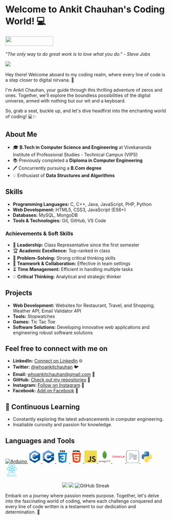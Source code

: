 

# Welcome to Ankit Chauhan's Coding World! 💻

<img src="https://komarev.com/ghpvc/?username=whoankitchauhan&label=Views&color=blue&style=plastic" width="150" height="30">

*"The only way to do great work is to love what you do." - Steve Jobs*

<img src="https://user-images.githubusercontent.com/74038190/213910845-af37a709-8995-40d6-be59-724526e3c3d7.gif" width="900">

Hey there! Welcome aboard to my coding realm, where every line of code is a step closer to digital nirvana. 🚀

I'm Ankit Chauhan, your guide through this thrilling adventure of zeros and ones. Together, we'll explore the boundless possibilities of the digital universe, armed with nothing but our wit and a keyboard.

So, grab a seat, buckle up, and let's dive headfirst into the enchanting world of coding! 💻✨


## About Me

- 🎓 **B.Tech in Computer Science and Engineering** at Vivekananda Institute of Professional Studies - Technical Campus (VIPS)
- 📚 Previously completed a **Diploma in Computer Engineering**
- 🖊️ Concurrently pursuing a **B.Com degree**
- 💡 Enthusiast of **Data Structures and Algorithms**

## Skills

- **Programming Languages:** C, C++, Java, JavaScript, PHP, Python
- **Web Development:** HTML5, CSS3, JavaScript (ES6+)
- **Databases:** MySQL, MongoDB
- **Tools & Technologies:** Git, GitHub, VS Code

### Achievements & Soft Skills
- 🚀 **Leadership:** Class Representative since the first semester
- 🏆 **Academic Excellence:** Top-ranked in class
- 🧠 **Problem-Solving:** Strong critical thinking skills
- 🤝 **Teamwork & Collaboration:** Effective in team settings
- ⏳ **Time Management:** Efficient in handling multiple tasks
- 💡 **Critical Thinking:** Analytical and strategic thinker

## Projects
- **Web Development:** Websites for Restaurant, Travel, and Shopping; Weather API; Email Validator API
- **Tools:** Stopwatches
- **Games:** Tic Tac Toe
- **Software Solutions:** Developing innovative web applications and engineering robust software solutions

## Feel free to connect with me on
- **LinkedIn:** [Connect on LinkedIn](https://www.linkedin.com/in/whoankitchauhan) 🌐
- **Twitter:** [@whoankitchauhan](https://twitter.com/whoankitchauhan) 🐦
- **Email:** [whoankitchauhan@gmail.com](mailto:whoankitchauhan@gmail.com) 📧
- **GitHub:** [Check out my repositories](https://github.com/whoankitchauhan) 📂
- **Instagram:** [Follow on Instagram](https://www.instagram.com/whoankitchauhan/) 📸
- **Facebook:** [Add on Facebook](https://www.facebook.com/whoankitchauhan) 📘

## 🌱 Continuous Learning

- Constantly exploring the latest advancements in computer engineering.
- Insatiable curiosity and passion for knowledge.

## Languages and Tools

<p align="left">
  <a href="https://www.arduino.cc/" target="_blank" rel="noreferrer"> 
    <img src="https://cdn.worldvectorlogo.com/logos/arduino-1.svg" alt="Arduino" width="40" height="40"/> 
  </a> 
  <a href="https://www.cprogramming.com/" target="_blank" rel="noreferrer"> 
    <img src="https://raw.githubusercontent.com/devicons/devicon/master/icons/c/c-original.svg" alt="C" width="40" height="40"/> 
  </a> 
  <a href="https://www.w3schools.com/cpp/" target="_blank" rel="noreferrer"> 
    <img src="https://raw.githubusercontent.com/devicons/devicon/master/icons/cplusplus/cplusplus-original.svg" alt="C++" width="40" height="40"/> 
  </a> 
  <a href="https://www.w3schools.com/css/" target="_blank" rel="noreferrer"> 
    <img src="https://raw.githubusercontent.com/devicons/devicon/master/icons/css3/css3-original-wordmark.svg" alt="CSS" width="40" height="40"/> 
  </a> 
  <a href="https://www.w3.org/html/" target="_blank" rel="noreferrer"> 
    <img src="https://raw.githubusercontent.com/devicons/devicon/master/icons/html5/html5-original-wordmark.svg" alt="HTML" width="40" height="40"/> 
  </a> 
  <a href="https://developer.mozilla.org/en-US/docs/Web/JavaScript" target="_blank" rel="noreferrer"> 
    <img src="https://raw.githubusercontent.com/devicons/devicon/master/icons/javascript/javascript-original.svg" alt="JavaScript" width="40" height="40"/> 
  </a> 
  <a href="https://www.mongodb.com/" target="_blank" rel="noreferrer"> 
    <img src="https://raw.githubusercontent.com/devicons/devicon/master/icons/mongodb/mongodb-original-wordmark.svg" alt="MongoDB" width="40" height="40"/> 
  </a> 
  <a href="https://www.oracle.com/" target="_blank" rel="noreferrer"> 
    <img src="https://raw.githubusercontent.com/devicons/devicon/master/icons/oracle/oracle-original.svg" alt="Oracle" width="40" height="40"/> 
  </a> 
  <a href="https://www.photoshop.com/en" target="_blank" rel="noreferrer"> 
    <img src="https://raw.githubusercontent.com/devicons/devicon/master/icons/photoshop/photoshop-line.svg" alt="Photoshop" width="40" height="40"/> 
  </a> 
  <a href="https://www.python.org" target="_blank" rel="noreferrer"> 
    <img src="https://raw.githubusercontent.com/devicons/devicon/master/icons/python/python-original.svg" alt="Python" width="40" height="40"/> 
  </a> 
  <a href="https://reactjs.org/" target="_blank" rel="noreferrer"> 
    <img src="https://raw.githubusercontent.com/devicons/devicon/master/icons/react/react-original-wordmark.svg" alt="React" width="40" height="40"/> 
  </a> 
</p>

<p align="center">
  <img src="https://github-readme-stats.vercel.app/api?username=whoankitchauhan&count_private=true&show_icons=true&theme=dracula&line_height=40">
  <img src="https://github-readme-stats.vercel.app/api/top-langs/?username=whoankitchauhan&count_private=true&hide=html,scss,ejs&theme=dracula&line_height=10">
 <img src="https://streak-stats.demolab.com/?user=whoankitchauhan&theme=dark" alt="GitHub Streak" />

</p>

Embark on a journey where passion meets purpose. Together, let's delve into the fascinating world of coding, where each challenge conquered and every line of code written is a testament to our dedication and determination. 🚀
